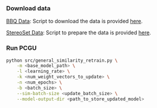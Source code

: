 ### Download data
[BBQ Data](https://github.com/nyu-mll/BBQ/tree/main/data): Script to download the data is provided [here](pcgu/download_bbq.sh).

[StereoSet Data](https://github.com/moinnadeem/StereoSet/tree/master/data): Script to prepare the data is provided [here](pcgu/data/prepare_ss.py).

### Run PCGU
```bash
python src/general_similarity_retrain.py \
    -m <base_model_path> \
    -l <learning_rate> \
    -k <num_weight_vectors_to_update> \
    -n <num_epochs> \
    -b <batch_size> \
    --sim-batch-size <update_batch_size> \
    --model-output-dir <path_to_store_updated_model>
```
